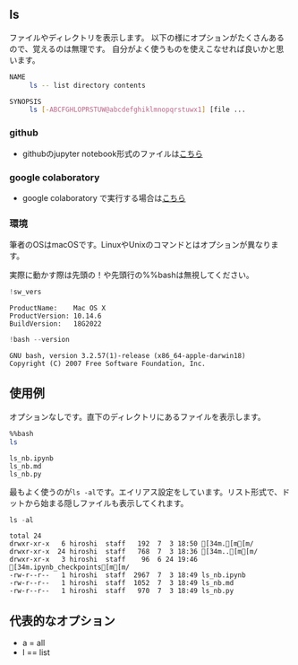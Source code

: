 
## ls
ファイルやディレクトリを表示します。
以下の様にオプションがたくさんあるので、覚えるのは無理です。
自分がよく使うものを使えこなせれば良いかと思います。

```bash
NAME
     ls -- list directory contents

SYNOPSIS
     ls [-ABCFGHLOPRSTUW@abcdefghiklmnopqrstuwx1] [file ...
```

### github
- githubのjupyter notebook形式のファイルは[こちら](https://github.com/hiroshi0530/wa-src/blob/master/article/library/bash/ls/ls_nb.ipynb)

### google colaboratory
- google colaboratory で実行する場合は[こちら](https://colab.research.google.com/github/hiroshi0530/wa-src/blob/master/article/library/bash/ls/ls_nb.ipynb)

### 環境
筆者のOSはmacOSです。LinuxやUnixのコマンドとはオプションが異なります。

実際に動かす際は先頭の！や先頭行の%%bashは無視してください。


```python
!sw_vers
```

    ProductName:	Mac OS X
    ProductVersion:	10.14.6
    BuildVersion:	18G2022



```python
!bash --version
```

    GNU bash, version 3.2.57(1)-release (x86_64-apple-darwin18)
    Copyright (C) 2007 Free Software Foundation, Inc.


## 使用例
オプションなしです。直下のディレクトリにあるファイルを表示します。


```bash
%%bash
ls
```

    ls_nb.ipynb
    ls_nb.md
    ls_nb.py


最もよく使うのが`ls -al`です。エイリアス設定をしています。リスト形式で、ドットから始まる隠しファイルも表示してくれます。


```python
ls -al
```

    total 24
    drwxr-xr-x   6 hiroshi  staff   192  7  3 18:50 [34m.[m[m/
    drwxr-xr-x  24 hiroshi  staff   768  7  3 18:36 [34m..[m[m/
    drwxr-xr-x   3 hiroshi  staff    96  6 24 19:46 [34m.ipynb_checkpoints[m[m/
    -rw-r--r--   1 hiroshi  staff  2967  7  3 18:49 ls_nb.ipynb
    -rw-r--r--   1 hiroshi  staff  1052  7  3 18:49 ls_nb.md
    -rw-r--r--   1 hiroshi  staff   970  7  3 18:49 ls_nb.py


## 代表的なオプション
- a = all
- l == list
